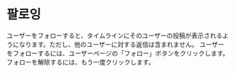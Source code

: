 # 팔로잉
ユーザーをフォローすると、タイムラインにそのユーザーの投稿が表示されるようになります。ただし、他のユーザーに対する返信は含まれません。 ユーザーをフォローするには、ユーザーページの「フォロー」ボタンをクリックします。フォローを解除するには、もう一度クリックします。
